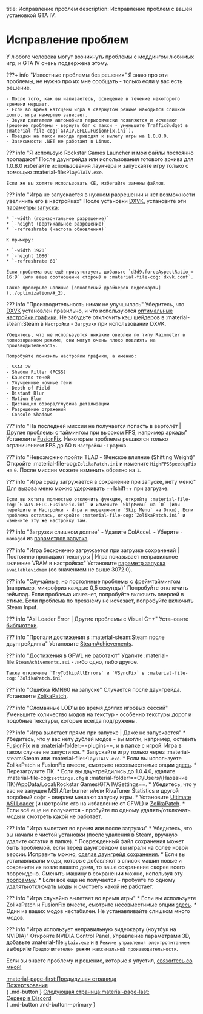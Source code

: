 title: Исправление проблем
description: Исправление проблем с вашей установкой GTA IV.

# Исправление проблем
У любого человека могут возникнуть проблемы с моддингом любимых игр, и GTA IV очень подвержена этому.

???+ info "Известные проблемы без решения"
    Я знаю про эти проблемы, не нужно про их мне сообщать - только если у вас есть решение.

    - После того, как вы напиваетесь, освещение в течение некоторого времени мерцает.
    - Если во время катсцены игра в свёрнутом режиме находится слишком долго, игра намертво зависает.
    - Звуки двигателя автомобиля периодически появляются и исчезают (решение проблемы - вернуть баг с такси - уменьшите TrafficBudget в :material-file-cog:`GTAIV.EFLC.FusionFix.ini`).
    - Поездки на такси иногда приводят к вылету игры на 1.0.8.0.
    - Зависимости .NET не работают в Linux.

??? info "Я использую Rockstar Games Launcher и мои файлы постоянно пропадают"
    После даунгрейда или использования готового архива для 1.0.8.0 избегайте использования лаунчера и запускайте игру только с помощью :material-file:`PlayGTAIV.exe`.

    Если же вы хотите использовать CE, избегайте замены файлов.

??? info "Игра не запускается в нужном разрешении и нет возможности увеличить его в настройках"
    После установки [DXVK](optimization.md), установите эти [параметры запуска](../additional-setup/#_2):

    * `-width (горизонтальное разрешение)`
    * `-height (вертикальное разрешение)`
    * `-refreshrate (частота обновления)`

    К примеру:

    * `-width 1920`
    * `-height 1080`
    * `-refreshrate 60`

    Если проблема все ещё присутствует, добавьте `d3d9.forceAspectRatio = 16:9` (или ваше соотношение сторон) в :material-file-cog:`dxvk.conf`.

    Также проверьте наличие [обновлений драйверов видеокарты](../optimization/#_2).

??? info "Производительность никак не улучшилась"
    Убедитесь, что [DXVK](optimization.md) установлен правильно, и что используются [оптимальные настройки графики](../additional-setup/#_3). Не забудьте отключить кэш шейдеров в :material-steam:Steam в `Настройки` - `Загрузки` при использовании DXVK.

    Убедитесь, что не используются никакие оверлеи по типу Rainmeter в полноэкранном режиме, они могут очень плохо повлиять на производительность.

    Попробуйте понизить настройки графики, а именно:

    - SSAA 2x
    - Shadow Filter (PCSS)
    - Качество теней
    - Улучшенные ночные тени
    - Depth of Field
    - Distant Blur
    - Motion Blur
    - Дистанция обзора/глубина детализации
    - Разрешение отражений
    - Console Shadows

??? info "На последней миссии не получается попасть в вертолёт | Другие проблемы с таймингом при высоком FPS, например аркады"
    Установите [FusionFix](essential-modding/fusionfix.md). Некоторые проблемы решаются только ограничением FPS до 60 в `Настройки` - `Графика`.

??? info "Невозможно пройти TLAD - Женское влияние (Shifting Weight)"
    Откройте :material-file-cog:`ZolikaPatch.ini` и измените `HighFPSSpeedupFix` на `0`. После миссии можете изменить обратно на `1`.

??? info "Игра сразу загружается в сохранение при запуске, нету меню"
    Для вызова меню можно удерживать ++lshift++ при загрузке.

    Если вы хотите полностью отключить функцию, откройте :material-file-cog:`GTAIV.EFLC.FusionFix.ini` и измените `SkipMenu` на `0` (или перейдите в Настройки - Игра и переключите `Skip Menu` на Откл). Если проблема осталась, откройте :material-file-cog:`ZolikaPatch.ini` и измените эту же настройку там.

??? info "Загрузки слишком долгие"
    - Удалите ColAccel.
    - Уберите `-managed` из [параметров запуска](../additional-setup/#_2).

??? info "Игра бесконечно загружается при загрузке сохранений | Постоянно пропадают текстуры | Игра показывает неправильное значение VRAM в настройках"
    Установите [параметр запуска](../additional-setup/#_2) `-availablevidmem` (со значением не выше 3072.0).

??? info "Случайные, но постоянные проблемы с фреймтаймингом (например, микрофриз каждые 0,5 секунды)"
    Попробуйте отключить геймпад. Если проблема исчезнет, попробуйте включить оверлей в стиме. Если проблема по прежнему не исчезает, попробуйте включить Steam Input.

??? info "Asi Loader Error | Другие проблемы с Visual C++"
    Установите [библиотеки](index.md).

??? info "Пропали достижения в :material-steam:Steam после даунгрейдинга"
    Установите [SteamAchievements](https://gtaforums.com/topic/957432-steam-achievements-for-1070-1080/).

??? info "Достижения в GFWL не работают"
    Удалите :material-file:`SteamAchivements.asi` - либо одно, либо другое.

    Также отключите `TryToSkipAllErrors` и `VSyncFix` в :material-file-cog:`ZolikaPatch.ini`

??? info "Ошибка RMN60 на запуске"
    Случается после даунгрейда. Установите [ZolikaPatch](essential-modding/zolikapatch.md).

??? info "Сломанные LOD'ы во время долгих игровых сессий"
    Уменьшите количество модов на текстур - особенно текстуры дорог и подобные текстуры, которые всегда подгружены.

??? info "Игра вылетает прямо при запуске | Даже не запускается"
    * Убедитесь, что у вас нету дублей модов - вы могли, например, оставить [FusionFix](essential-modding/fusionfix.md) и в :material-folder:==plugins==, и в папке с игрой. Игра в таком случае не запустится.
    * Запускайте игру только через :material-steam:Steam или :material-file:`PlayGTAIV.exe`.
    * Если вы используете ZolikaPatch и FusionFix вместе, смотрите несовместимые опции [здесь](essential-modding/fusionfix.md).
    * Перезагрузите ПК.
    * Если вы даунгрейдились до 1.0.4.0, удалите :material-file-cog:`settings.cfg` в :material-folder:==C:/Users/(Название ПК)/AppData/Local/Rockstar Games/GTA IV/Settings==.
    * Убедитесь, что у вас не запущен MSI Afterburner и/или RivaTuner Statistics и другой подобный софт - оверлеи мешают запуску игры.
    * Установите [Ultimate ASI Loader](../mod-dependencies/#ultimate-asi-loader) (и настройте его на избавление от GFWL) и [ZolikaPatch](essential-modding/zolikapatch.md).
    * Если всё еще не получается - пробуйте по одному удалять/отключать моды и смотреть какой не работает.

??? info "Игра вылетает во время или после загрузки"
    * Убедитесь, что вы начали с чистой установки (после удаления в Steam, вручную удалите остатки в папке).
    * Поврежденный файл сохранения может быть проблемой, если перед даунгрейдом вы играли на более новой версии. Исправить можно, [сделав даунгрейд сохранения](../downgrading/#_5).
    * Если вы устанавливали моды, которые добавляют в список машин новые и сохранили их возле вашего дома, то ваше сохранение скорее всего повреждено. Сменить машину в сохранении можно, используя эту [программу](https://x3t-infinity.com/GTAIV_SE).
    * Если всё еще не получается - пробуйте по одному удалять/отключать моды и смотреть какой не работает.

??? info "Игра случайно вылетает во время игры"
    * Если вы используете ZolikaPatch и FusionFix вместе, смотрите несовместимые опции [здесь](essential-modding/fusionfix.md).
    * Один из ваших модов нестабилен. Не устанавливайте слишком много модов.

??? info "Игра использует неправильную видеокарту (ноутбук на NVIDIA)"
    Откройте NVIDIA Control Panel, Управление параметрами 3D, добавьте :material-file:`gtaiv.exe` и в `Режиме управления электропитанием` выберите `Предпочитетелен режим максимальной производительности`.

Если вы знаете проблему и решение, которые я упустил, [свяжитесь со мной!](contact-me.md)

[:material-page-first:Предыдущая страница <br>Пожертвования</br>](support.md){ .md-button } [Следующая страница:material-page-last: <br>Сервер в Discord</br>](contact-me.md){ .md-button .md-button--primary }